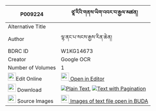 |P009224|ཙཱ་རིའི་གནས་ཡིག་འབར་བ་རྒྱལ་མཚན། 
| --- | --- 
|Alternative Title |
|Author| ལྷ་ནང་པ་སངས་རྒྱས་རིན་ཆེན།
|BDRC ID | W1KG14673
|Creator | Google OCR
|Number of Volumes| 1
|<img width="25" src="https://img.icons8.com/color/25/000000/edit-property.png">Edit Online| [<img width="25" src="https://avatars.githubusercontent.com/u/45091458?s=200&v=4"> Open in Editor](http://editor.openpecha.org/P009224)
|<img width="25" src="https://img.icons8.com/fluent/48/000000/download-2.png"/>  Download | [![](https://img.icons8.com/color/20/000000/txt.png)Plain Text](https://github.com/Openpecha/P009224/releases/download/v1/tsa_ri_i_neyik_barwa_gyaltsen_plain_P009224.zip), [![](https://img.icons8.com/color/20/000000/txt.png)Text with Pagination](https://github.com/Openpecha/P009224/releases/download/v1/tsa_ri_i_neyik_barwa_gyaltsen_pages_P009224.zip)
|<img width="25" src="https://img.icons8.com/plasticine/100/000000/pictures-folder.png"/>  Source Images | [<img width="25" src="https://library.bdrc.io/icons/BUDA-small.svg"> Images of text file open in BUDA](https://library.bdrc.io/show/bdr:W1KG14673)